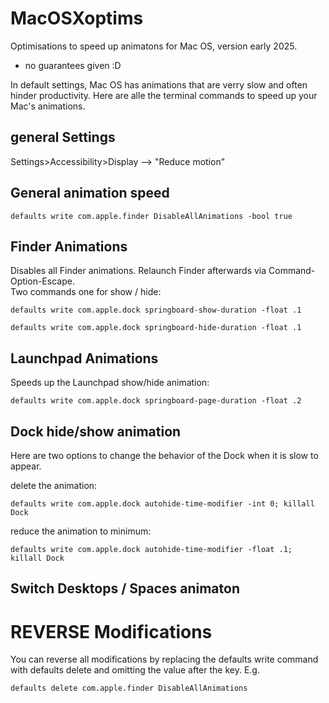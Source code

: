 # MacOSXoptims
Optimisations to speed up animatons for Mac OS, version early 2025.
- no guarantees given :D

In default settings, Mac OS has animations that are verry slow and often hinder productivity. Here are alle the terminal commands to speed up your Mac's animations.

## general Settings
Settings>Accessibility>Display --> "Reduce motion"  

## General animation speed
```
defaults write com.apple.finder DisableAllAnimations -bool true 
``` 

## Finder Animations

Disables all Finder animations. Relaunch Finder afterwards via Command-Option-Escape.  
Two commands one for show / hide: 
```
defaults write com.apple.dock springboard-show-duration -float .1

defaults write com.apple.dock springboard-hide-duration -float .1 
```

## Launchpad Animations

Speeds up the Launchpad show/hide animation:
```
defaults write com.apple.dock springboard-page-duration -float .2 
```

## Dock hide/show animation
Here are two options to change the behavior of the Dock when it is slow to appear.  

delete the animation:  
```
defaults write com.apple.dock autohide-time-modifier -int 0; killall Dock 
```

reduce the animation to minimum:  
```
defaults write com.apple.dock autohide-time-modifier -float .1; killall Dock
```

## Switch Desktops / Spaces animaton



# REVERSE Modifications

You can reverse all modifications by replacing the defaults write command with defaults delete and omitting the value after the key. E.g. 
```
defaults delete com.apple.finder DisableAllAnimations
```
